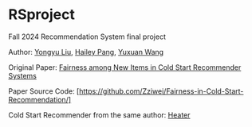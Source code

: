 # RSproject

Fall 2024 Recommendation System final project

Author: [Yongyu Liu](yl8127@nyu.edu), [Hailey Pang](yp705@nyu.edu), [Yuxuan Wang](yw5343@nyu.edu)

Original Paper: [Fairness among New Items in Cold Start Recommender Systems](https://dl.acm.org/doi/abs/10.1145/3404835.3462948)

Paper Source Code: [https://github.com/Zziwei/Fairness-in-Cold-Start-Recommendation/]

Cold Start Recommender from the same author: [Heater](https://github.com/Zziwei/Heater--Cold-Start-Recommendation)
